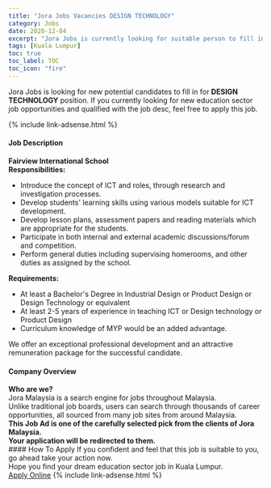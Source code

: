 ```yaml
---
title: "Jora Jobs Vacancies DESIGN TECHNOLOGY" 
category: Jobs 
date: 2020-12-04 
excerpt: "Jora Jobs is currently looking for suitable person to fill in the DESIGN TECHNOLOGY which positioned at Kuala Lumpur" 
tags: [Kuala Lumpur] 
toc: true 
toc_label: TOC 
toc_icon: "fire" 
--- 
```


<p>Jora Jobs is looking for new potential candidates to fill in for <b>DESIGN TECHNOLOGY</b> position. If you currently looking for new education sector job opportunities and qualified with the job desc, feel free to apply this job.
</p>{% include link-adsense.html %} 
 <div><div><div><h4>Job Description</h4></div></div><div><div><span><div><div><strong>Fairview International School</strong></div><div><div><strong>Responsibilities:</strong></div><ul><li>Introduce the concept of ICT and roles, through research and investigation processes.</li><li>Develop students' learning skills using various models suitable for ICT development.</li><li>Develop lesson plans, assessment papers and reading materials which are appropriate for the students.</li><li>Participate in both internal and external academic discussions/forum and competition.</li><li>Perform general duties including supervising homerooms, and other duties as assigned by the school.</li></ul><div><div><strong>Requirements:</strong></div><ul><li>At least a Bachelor's Degree in Industrial Design or Product Design or Design Technology or equivalent</li><li>At least 2-5 years of experience in teaching ICT or Design technology or Product Design</li><li>Curriculum knowledge of MYP would be an added advantage.</li></ul><div>We offer an exceptional professional development and an attractive remuneration package for the successful candidate.</div></div></div></div></span></div></div></div> 
<div><div><div><h4>Company Overview</h4></div></div><div><div><span><div><div>
<strong>Who are we?</strong></div>
<div>
	Jora Malaysia is a search engine for jobs throughout Malaysia.<br>
	Unlike traditional job boards, users can search through thousands of career opportunities, all sourced from many job sites from around Malaysia.&#160;</div>
<div>
<div>
<strong>This Job Ad is one of the carefully selected pick from the clients of Jora Malaysia.</strong></div>
<div>
<strong>Your application will be redirected to them.</strong></div>
</div></div></span></div></div></div> 
#### How To Apply 
If you confident and feel that this job is suitable to you, go ahead take your action now. <br/> 
Hope you find your dream education sector job in Kuala Lumpur. <br/> 
<a href="https://www.jobstreet.com.my/en/job/design-technology-4436007?jobId=jobstreet-my-job-4436007&sectionRank=12&token=0~314f9f66-59f5-401d-87bb-afe6c0db84f0&fr=SRP%20View%20In%20New%20Ta" class="btn btn--info" target="_blank" rel="nofollow noopenner">Apply Online</a> 
{% include link-adsense.html %} 